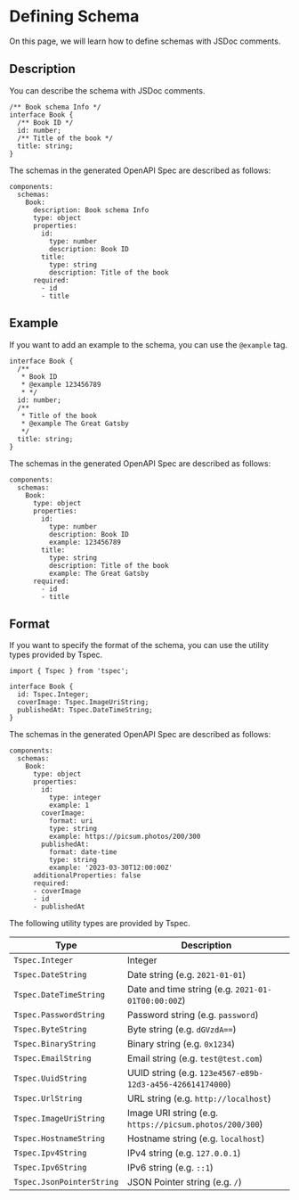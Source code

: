 # Defining Schema

On this page, we will learn how to define schemas with JSDoc comments.

## Description

You can describe the schema with JSDoc comments.

```ts{1,3,5}
/** Book schema Info */
interface Book {
  /** Book ID */
  id: number;
  /** Title of the book */
  title: string;
}
```

The schemas in the generated OpenAPI Spec are described as follows:

```yaml{4,9,12}
components:
  schemas:
    Book:
      description: Book schema Info
      type: object
      properties:
        id:
          type: number
          description: Book ID
        title:
          type: string
          description: Title of the book
      required:
        - id
        - title
```

## Example

If you want to add an example to the schema, you can use the `@example` tag.

```ts{4,9}
interface Book {
  /**
   * Book ID
   * @example 123456789
   * */
  id: number;
  /**
   * Title of the book
   * @example The Great Gatsby
   */
  title: string;
}
```

The schemas in the generated OpenAPI Spec are described as follows:

```yaml{9,13}
components:
  schemas:
    Book:
      type: object
      properties:
        id:
          type: number
          description: Book ID
          example: 123456789
        title:
          type: string
          description: Title of the book
          example: The Great Gatsby
      required:
        - id
        - title
```

## Format

If you want to specify the format of the schema, you can use the utility types provided by Tspec.

```ts{4,5,6}
import { Tspec } from 'tspec';

interface Book {
  id: Tspec.Integer;
  coverImage: Tspec.ImageUriString;
  publishedAt: Tspec.DateTimeString;
}
``` 

The schemas in the generated OpenAPI Spec are described as follows:

```yaml{7-8,10-12,14-16}
components:
  schemas:
    Book:
      type: object
      properties:
        id:
          type: integer
          example: 1
        coverImage:
          format: uri
          type: string
          example: https://picsum.photos/200/300
        publishedAt:
          format: date-time
          type: string
          example: '2023-03-30T12:00:00Z'
      additionalProperties: false
      required:
      - coverImage
      - id
      - publishedAt
```

The following utility types are provided by Tspec.

| Type | Description |
| --- | --- |
| `Tspec.Integer` | Integer |
| `Tspec.DateString` | Date string (e.g. `2021-01-01`) |
| `Tspec.DateTimeString` | Date and time string (e.g. `2021-01-01T00:00:00Z`) |
| `Tspec.PasswordString` | Password string (e.g. `password`) |
| `Tspec.ByteString` | Byte string (e.g. `dGVzdA==`) |
| `Tspec.BinaryString` | Binary string (e.g. `0x1234`) |
| `Tspec.EmailString` | Email string (e.g. `test@test.com`) |
| `Tspec.UuidString` | UUID string (e.g. `123e4567-e89b-12d3-a456-426614174000`) |
| `Tspec.UrlString` | URL string (e.g. `http://localhost`) |
| `Tspec.ImageUriString` | Image URI string (e.g. `https://picsum.photos/200/300`) |
| `Tspec.HostnameString` | Hostname string (e.g. `localhost`) |
| `Tspec.Ipv4String` | IPv4 string (e.g. `127.0.0.1`) |
| `Tspec.Ipv6String` | IPv6 string (e.g. `::1`) |
| `Tspec.JsonPointerString` | JSON Pointer string (e.g. `/`) |

